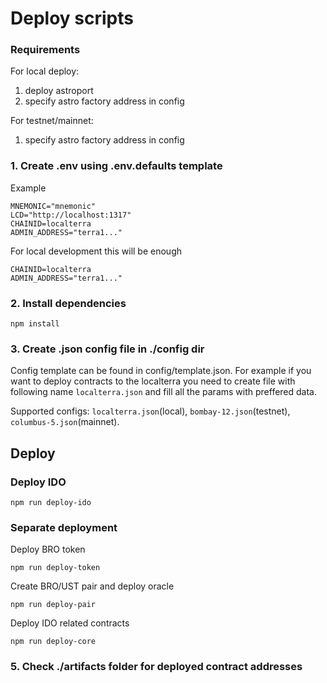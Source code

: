 # Deploy scripts

### Requirements
For local deploy: 
1) deploy astroport
2) specify astro factory address in config

For testnet/mainnet:
1) specify astro factory address in config

### 1. Create .env using .env.defaults template
Example
```env
MNEMONIC="mnemonic"
LCD="http://localhost:1317"
CHAINID=localterra
ADMIN_ADDRESS="terra1..."
```

For local development this will be enough
```env
CHAINID=localterra
ADMIN_ADDRESS="terra1..."
```

### 2. Install dependencies
```
npm install
```

### 3. Create .json config file in ./config dir
Config template can be found in config/template.json.
For example if you want to deploy contracts to the localterra you need to create file with following name `localterra.json` and fill all the params with preffered data.

Supported configs: `localterra.json`(local), `bombay-12.json`(testnet), `columbus-5.json`(mainnet).

## Deploy

### Deploy IDO
```
npm run deploy-ido
```

### Separate deployment
Deploy BRO token
```
npm run deploy-token
```

Create BRO/UST pair and deploy oracle
```
npm run deploy-pair
```

Deploy IDO related contracts
```
npm run deploy-core
```

### 5. Check ./artifacts folder for deployed contract addresses

